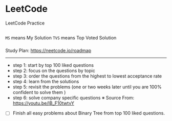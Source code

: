 # LeetCode

LeetCode Practice

##

`MS` means My Solution
`TVS` means Top Voted Solution

###

Study Plan: https://neetcode.io/roadmap

---

- step 1: start by top 100 liked questions
- step 2: focus on the questions by topic
- step 3: order the questions from the highest to lowest acceptance rate
- step 4: learn from the solutions
- step 5: revisit the problems (one or two weeks later until you are 100% confident to solve them )
- step 6: solve company specific questions
  ※ Source From: https://youtu.be/IB_F10twtvY

- [ ] Finish all easy problems about Binary Tree from top 100 liked questions.
